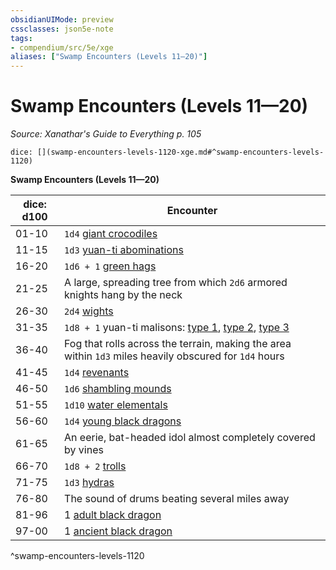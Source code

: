 ```yaml
---
obsidianUIMode: preview
cssclasses: json5e-note
tags:
- compendium/src/5e/xge
aliases: ["Swamp Encounters (Levels 11—20)"]
---
```

# Swamp Encounters (Levels 11—20)
*Source: Xanathar's Guide to Everything p. 105* 

`dice: [](swamp-encounters-levels-1120-xge.md#^swamp-encounters-levels-1120)`

**Swamp Encounters (Levels 11—20)**

| dice: d100 | Encounter |
|------------|-----------|
| 01-10 | `1d4` [giant crocodiles](b_giant-crocodile.md) |
| 11-15 | `1d3` [yuan-ti abominations](b_yuan-ti-abomination.md) |
| 16-20 | `1d6 + 1` [green hags](2.%20GM%20Tools/5eTools%20Compendium%20&%20Rules/_compendium/bestiary/fey/b_green-hag.md) |
| 21-25 | A large, spreading tree from which `2d6` armored knights hang by the neck |
| 26-30 | `2d4` [wights](compendium/bestiary/undead/wight.md) |
| 31-35 | `1d8 + 1` yuan-ti malisons: [type 1](b_yuan-ti-malison-type-1.md), [type 2](b_yuan-ti-malison-type-2.md), [type 3](b_yuan-ti-malison-type-3.md) |
| 36-40 | Fog that rolls across the terrain, making the area within `1d3` miles heavily obscured for `1d4` hours |
| 41-45 | `1d4` [revenants](compendium/bestiary/undead/revenant.md) |
| 46-50 | `1d6` [shambling mounds](compendium/bestiary/plant/shambling-mound.md) |
| 51-55 | `1d10` [water elementals](b_water-elemental.md) |
| 56-60 | `1d4` [young black dragons](b_young-black-dragon.md) |
| 61-65 | An eerie, bat-headed idol almost completely covered by vines |
| 66-70 | `1d8 + 2` [trolls](b_troll.md) |
| 71-75 | `1d3` [hydras](b_hydra.md) |
| 76-80 | The sound of drums beating several miles away |
| 81-96 | 1 [adult black dragon](b_adult-black-dragon.md) |
| 97-00 | 1 [ancient black dragon](b_ancient-black-dragon.md) |
^swamp-encounters-levels-1120